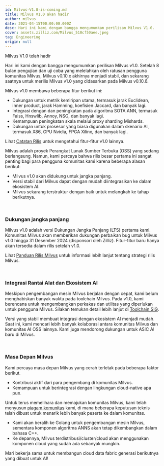 ```yaml
---
id: Milvus-V1.0-is-coming.md
title: Milvus V1.0 akan hadir
author: milvus
date: 2021-04-15T00:00:00.000Z
desc: Hari ini kami dengan bangga mengumumkan perilisan Milvus V1.0.
cover: assets.zilliz.com/Milvus_510cf50aee.jpeg
tag: Engineering
origin: null
---
```

<custom-h1>Milvus V1.0 telah hadir</custom-h1><p>Hari ini kami dengan bangga mengumumkan perilisan Milvus v1.0. Setelah 8 bulan pengujian dan uji coba yang melelahkan oleh ratusan pengguna komunitas Milvus, Milvus v0.10.x akhirnya menjadi stabil, dan sekarang saatnya untuk merilis Milvus v1.0 yang didasarkan pada Milvus v0.10.6.</p>
<p>Milvus v1.0 membawa beberapa fitur berikut ini:</p>
<ul>
<li>Dukungan untuk metrik kemiripan utama, termasuk jarak Euclidean, inner product, jarak Hamming, koefisien Jaccard, dan banyak lagi.</li>
<li>Integrasi dengan dan peningkatan pada algoritma SOTA ANN, termasuk Faiss, Hnswlib, Annoy, NSG, dan banyak lagi.</li>
<li>Kemampuan peningkatan skala melalui proxy sharding Mishards.</li>
<li>Dukungan untuk prosesor yang biasa digunakan dalam skenario AI, termasuk X86, GPU Nvidia, FPGA Xilinx, dan banyak lagi.</li>
</ul>
<p>Lihat <a href="https://www.milvus.io/docs/v1.0.0/release_notes.md">Catatan Rilis</a> untuk mengetahui fitur-fitur v1.0 lainnya.</p>
<p>Milvus adalah proyek Perangkat Lunak Sumber Terbuka (OSS) yang sedang berlangsung. Namun, kami percaya bahwa rilis besar pertama ini sangat penting bagi para pengguna komunitas kami karena beberapa alasan berikut:</p>
<ul>
<li>Milvus v1.0 akan didukung untuk jangka panjang.</li>
<li>Versi stabil dari Milvus dapat dengan mudah diintegrasikan ke dalam ekosistem AI.</li>
<li>Milvus sekarang terstruktur dengan baik untuk melangkah ke tahap berikutnya.</li>
</ul>
<p><br/></p>
<h3 id="Long-term-support" class="common-anchor-header">Dukungan jangka panjang</h3><p>Milvus v1.0 adalah versi Dukungan Jangka Panjang (LTS) pertama kami. Komunitas Milvus akan memberikan dukungan perbaikan bug untuk Milvus v1.0 hingga 31 Desember 2024 (disponsori oleh Zilliz). Fitur-fitur baru hanya akan tersedia dalam rilis setelah v1.0.</p>
<p>Lihat <a href="https://www.milvus.io/docs/v1.0.0/milvus_release_guideline.md">Panduan Rilis Milvus</a> untuk informasi lebih lanjut tentang strategi rilis Milvus.</p>
<p><br/></p>
<h3 id="Toolchain-and-AI-Ecosystem-Integration" class="common-anchor-header">Integrasi Rantai Alat dan Ekosistem AI</h3><p>Meskipun pengembangan mesin Milvus berjalan dengan cepat, kami belum menghabiskan banyak waktu pada toolchain Milvus. Pada v1.0, kami berencana untuk mengembangkan perkakas dan utilitas yang diperlukan untuk pengguna Milvus. Silakan temukan detail lebih lanjut di <a href="https://www.milvus.io/docs/v1.0.0/sig_tool.md">Toolchain SIG</a>.</p>
<p>Versi yang stabil membuat integrasi dengan ekosistem AI menjadi mudah. Saat ini, kami mencari lebih banyak kolaborasi antara komunitas Milvus dan komunitas AI OSS lainnya. Kami juga mendorong dukungan untuk ASIC AI baru di Milvus.</p>
<p><br/></p>
<h3 id="The-Future-of-Milvus" class="common-anchor-header">Masa Depan Milvus</h3><p>Kami percaya masa depan Milvus yang cerah terletak pada beberapa faktor berikut.</p>
<ul>
<li>Kontribusi aktif dari para pengembang di komunitas Milvus.</li>
<li>Kemampuan untuk berintegrasi dengan lingkungan cloud-native apa pun.</li>
</ul>
<p>Untuk terus memelihara dan memajukan komunitas Milvus, kami telah menyusun <a href="https://www.milvus.io/docs/v1.0.0/milvus_community_charters.md">piagam komunitas</a> kami, di mana beberapa keputusan teknis telah dibuat untuk menarik lebih banyak peserta ke dalam komunitas.</p>
<ul>
<li>Kami akan beralih ke Golang untuk pengembangan mesin Milvus, sementara komponen algoritma ANNS akan tetap dikembangkan dalam bahasa C++.</li>
<li>Ke depannya, Milvus terdistribusi/cluster/cloud akan menggunakan komponen cloud yang sudah ada sebanyak mungkin.</li>
</ul>
<p>Mari bekerja sama untuk membangun cloud data fabric generasi berikutnya yang dibuat untuk AI!</p>
